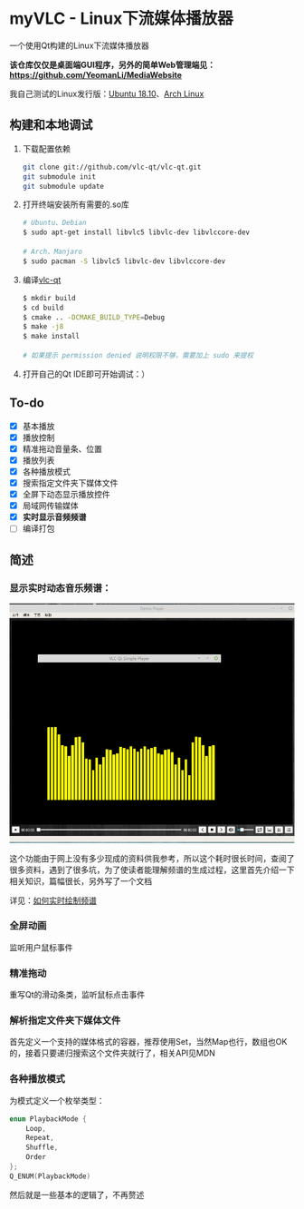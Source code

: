 # myVLC - Linux下流媒体播放器

一个使用Qt构建的Linux下流媒体播放器

**该仓库仅仅是桌面端GUI程序，另外的简单Web管理端见：<https://github.com/YeomanLi/MediaWebsite>**

我自己测试的Linux发行版：[Ubuntu 18.10](http://www.ubuntu.org.cn/download)、[Arch Linux](https://www.archlinux.org/)



## 构建和本地调试

1. 下载配置依赖

   ```bash
   git clone git://github.com/vlc-qt/vlc-qt.git
   git submodule init
   git submodule update
   ```

   

2. 打开终端安装所有需要的.so库

   ```bash
   # Ubuntu、Debian
   $ sudo apt-get install libvlc5 libvlc-dev libvlccore-dev 
   
   # Arch、Manjaro
   $ sudo pacman -S libvlc5 libvlc-dev libvlccore-dev
   ```

   

3. 编译[vlc-qt](https://github.com/vlc-qt/vlc-qt)

   ```bash
   $ mkdir build
   $ cd build
   $ cmake .. -DCMAKE_BUILD_TYPE=Debug
   $ make -j8
   $ make install
   
   # 如果提示 permission denied 说明权限不够，需要加上 sudo 来提权
   ```

   

4. 打开自己的Qt IDE即可开始调试：）



## To-do

- [x] 基本播放
- [x] 播放控制
- [x] 精准拖动音量条、位置
- [x] 播放列表
- [x] 各种播放模式
- [x] 搜索指定文件夹下媒体文件
- [x] 全屏下动态显示播放控件
- [x] 局域网传输媒体
- [x] **实时显示音频频谱**
- [ ] 编译打包

## 简述

### 显示实时动态音乐频谱：

![频谱预览](./screenshots/preview-01.png)

这个功能由于网上没有多少现成的资料供我参考，所以这个耗时很长时间，查阅了很多资料，遇到了很多坑，为了使读者能理解频谱的生成过程，这里首先介绍一下相关知识，篇幅很长，另外写了一个文档

详见：[如何实时绘制频谱](https://github.com/YeomanLi/myVLC/blob/master/spectrumanalyzer.md)

### 全屏动画

监听用户鼠标事件

### 精准拖动

重写Qt的滑动条类，监听鼠标点击事件

### 解析指定文件夹下媒体文件

首先定义一个支持的媒体格式的容器，推荐使用Set，当然Map也行，数组也OK的，接着只要递归搜索这个文件夹就行了，相关API见MDN

### 各种播放模式

为模式定义一个枚举类型：

```c++
enum PlaybackMode {
    Loop,
    Repeat,
    Shuffle,
    Order
};
Q_ENUM(PlaybackMode)
```

然后就是一些基本的逻辑了，不再赘述
